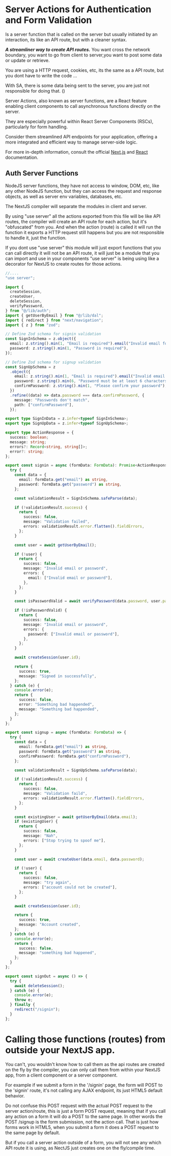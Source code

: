 # Server Actions for Authentication and Form Validation

Is a server function that is called on the server but usually initiated by an interaction, its like an API route, but with a cleaner syntax.

**_A streamliner way to create API routes._**
You want cross the network boundary, you want to go from client to server,you want to post some data or update or retrieve.

You are using a HTTP request, cookies, etc, its the same as a API route, but you dont have to write the code ...

With SA, there is some data being sent to the server, you are just not responsible for doing that. ()

Server Actions, also known as server functions, are a React feature enabling client components to call asynchronous functions directly on the server.

They are especially powerful within React Server Components (RSCs), particularly for form handling.

Consider them streamlined API endpoints for your application, offering a more integrated and efficient way to manage server-side logic.

For more in-depth information, consult the official [Next.js](https://nextjs.org/docs/app/building-your-application/data-fetching/server-actions-and-mutations) and [React](https://react.dev/reference/rsc/server-functions) documentation.

## Auth Server Functions

NodeJS server functions, they have not access to window, DOM, etc, like any other NodeJS function, but they can access the request and response objects, as well as server env variables, databases, etc.

The NextJS compiler will separate the modules in client and server.

By using "use server" all the actions exported from this file will be like API routes, the compiler will create an API route for each action, but it's "obfuscated" from you.
And when the action (route) is called it will run the function it exports a HTTP request still happens but you are not responsible to handle it, just the function.

If you dont use "use server" this module will just export functions that you can call directly
it will not be an API route, it will just be a module that you can import and use in your components
"use server" is being using like a decorator for NextJS to create routes for those actions.

```ts
//....
"use server";

import {
  createSession,
  createUser,
  deleteSession,
  verifyPassword,
} from "@/lib/auth";
import { getUserByEmail } from "@/lib/dal";
import { redirect } from "next/navigation";
import { z } from "zod";

// Define Zod schema for signin validation
const SignInSchema = z.object({
  email: z.string().min(1, "Email is required").email("Invalid email format"),
  password: z.string().min(1, "Password is required"),
});

// Define Zod schema for signup validation
const SignUpSchema = z
  .object({
    email: z.string().min(1, "Email is required").email("Invalid email format"),
    password: z.string().min(6, "Password must be at least 6 characters"),
    confirmPassword: z.string().min(1, "Please confirm your password"),
  })
  .refine((data) => data.password === data.confirmPassword, {
    message: "Passwords don't match",
    path: ["confirmPassword"],
  });

export type SignInData = z.infer<typeof SignInSchema>;
export type SignUpData = z.infer<typeof SignUpSchema>;

export type ActionResponse = {
  success: boolean;
  message: string;
  errors?: Record<string, string[]>;
  error?: string;
};

export const signin = async (formData: FormData): Promise<ActionResponse> => {
  try {
    const data = {
      email: formData.get("email") as string,
      password: formData.get("password") as string,
    };

    const validationResult = SignInSchema.safeParse(data);

    if (!validationResult.success) {
      return {
        success: false,
        message: "Validation failed",
        errors: validationResult.error.flatten().fieldErrors,
      };
    }

    const user = await getUserByEmail();

    if (!user) {
      return {
        success: false,
        message: "Invalid email or password",
        errors: {
          email: ["Invalid email or password"],
        },
      };
    }

    const isPasswordValid = await verifyPassword(data.password, user.password);

    if (!isPasswordValid) {
      return {
        success: false,
        message: "Invalid email or password",
        errors: {
          password: ["Invalid email or password"],
        },
      };
    }

    await createSession(user.id);

    return {
      success: true,
      message: "Signed in successfully",
    };
  } catch (e) {
    console.error(e);
    return {
      success: false,
      error: "Something bad happended",
      message: "Something bad happended",
    };
  }
};

export const signup = async (formData: FormData) => {
  try {
    const data = {
      email: formData.get("email") as string,
      password: formData.get("password") as string,
      confirmPassword: formData.get("confirmPassword"),
    };

    const validationResult = SignUpSchema.safeParse(data);

    if (!validationResult.success) {
      return {
        success: false,
        message: "Validation faild",
        errors: validationResult.error.flatten().fieldErrors,
      };
    }

    const existingUser = await getUserByEmail(data.email);
    if (existingUser) {
      return {
        success: false,
        message: "Nah",
        errors: ["Stop trying to spoof me"],
      };
    }

    const user = await createUser(data.email, data.password);

    if (!user) {
      return {
        success: false,
        message: "try again",
        errors: ["account could not be created"],
      };
    }

    await createSession(user.id);

    return {
      success: true,
      message: "Account created",
    };
  } catch (e) {
    console.error(e);
    return {
      success: false,
      message: "something bad happened",
    };
  }
};

export const signOut = async () => {
  try {
    await deleteSession();
  } catch (e) {
    console.error(e);
    throw e;
  } finally {
    redirect("/signin");
  }
};
```

# Calling those functions (routes) from outside your NextJS app.

You can't, you wouldn't know how to call them as the api routes are created on the fly by the compiler, you can only call them from within your NextJS app, from a client component or a server component.

For example if we submit a form in the '/signin' page, the form will POST to the 'signin' route, it's not calling any AJAX endpoint, its just HTML5 default behavior.

Do not confuse this POST request with the actual POST request to the server action/route, this is just a form POST request, meaning that if you call any action on a form it will do a POST to the same page. In other words the POST /signup is the form submission, not the action call.
That is just how forms work in HTML5, when you submit a form it does a POST request to the same page by default.

But if you call a server action outside of a form, you will not see any which API route it is using, as NectJS just creates one on the fly/compile time.
